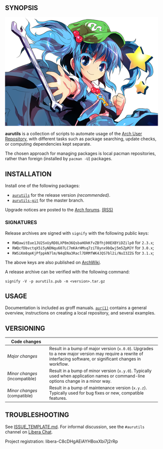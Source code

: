 ## SYNOPSIS
  
![logo](06Nitori1.png)

__aurutils__ is a collection of scripts to automate usage of the [Arch
User Repository](https://wiki.archlinux.org/index.php/Arch_User_Repository), 
with different tasks such as package searching, update checks, or computing 
dependencies kept separate.

The chosen approach for managing packages is local pacman
repositories, rather than foreign (installed by `pacman -U`)
packages.
  
## INSTALLATION

Install one of the following packages:

* [`aurutils`](https://aur.archlinux.org/packages/aurutils) for the
release version _(recommended)_.
* [`aurutils-git`](https://aur.archlinux.org/packages/aurutils-git)
for the master branch.

Upgrade notices are posted to the 
[Arch forums](https://bbs.archlinux.org/viewtopic.php?id=210621).
[(RSS)](https://bbs.archlinux.org/extern.php?action=feed&tid=210621&type=atom)

### SIGNATURES

Release archives are signed with `signify` with the following public keys:

* `RWQawitEue1JU2SxUyRD8LXP8m36QsbaHOkKfvZBfhj00EXBYiDZilp0` for `2.3.x`;
* `RWQcfDbvctqX5i5yNDNqu607LC7mKArHMsq7ziT8ynx9bQwj5m5ZpMJY` for `3.0.x`;
* `RWSiKm8qeKjPfppkN7lm/N4qENa3Racl7DRMfWK4JQS7bl2i/NuI3ZZG` for `3.1.x`;

The above keys are also published on [ArchWiki](https://wiki.archlinux.org/index.php/User:Alad#Signing_keys).

A release archive can be verified with the following command:
```
signify -V -p aurutils.pub -m <version>.tar.gz
```

## USAGE

Documentation is included as groff manuals. [`aur(1)`](man1/aur.1) contains a
general overview, instructions on creating a local repository, and
several examples.

## VERSIONING

|Code changes||
|----|----|
|*Major changes*|Result in a bump of major version (`x.0.0`). Upgrades to a new major version may require a rewrite of interfacing software, or significant changes in workflow.|
|*Minor changes* (incompatible)|Result in a bump of minor version (`x.y.0`). Typically used when application names or command-line options change in a minor way.|
|*Minor changes* (compatible)|Result in a bump of maintenance version (`x.y.z`). Typically used for bug fixes or new, compatible features.|

## TROUBLESHOOTING

See [ISSUE_TEMPLATE.md](ISSUE_TEMPLATE.md). For informal discussion, see the
`#aurutils` channel on [Libera Chat](https://libera.chat/).

Project registration: libera-C8cDHgAEiAYHBoxXbi7j2rRp
